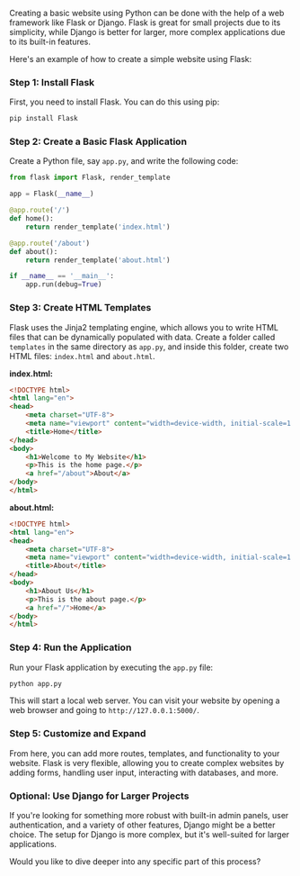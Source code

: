 Creating a basic website using Python can be done with the help of a web framework like Flask or Django. Flask is great for small projects due to its simplicity, while Django is better for larger, more complex applications due to its built-in features.

Here's an example of how to create a simple website using Flask:

### Step 1: Install Flask
First, you need to install Flask. You can do this using pip:

```bash
pip install Flask
```

### Step 2: Create a Basic Flask Application

Create a Python file, say `app.py`, and write the following code:

```python
from flask import Flask, render_template

app = Flask(__name__)

@app.route('/')
def home():
    return render_template('index.html')

@app.route('/about')
def about():
    return render_template('about.html')

if __name__ == '__main__':
    app.run(debug=True)
```

### Step 3: Create HTML Templates

Flask uses the Jinja2 templating engine, which allows you to write HTML files that can be dynamically populated with data. Create a folder called `templates` in the same directory as `app.py`, and inside this folder, create two HTML files: `index.html` and `about.html`.

**index.html:**

```html
<!DOCTYPE html>
<html lang="en">
<head>
    <meta charset="UTF-8">
    <meta name="viewport" content="width=device-width, initial-scale=1.0">
    <title>Home</title>
</head>
<body>
    <h1>Welcome to My Website</h1>
    <p>This is the home page.</p>
    <a href="/about">About</a>
</body>
</html>
```

**about.html:**

```html
<!DOCTYPE html>
<html lang="en">
<head>
    <meta charset="UTF-8">
    <meta name="viewport" content="width=device-width, initial-scale=1.0">
    <title>About</title>
</head>
<body>
    <h1>About Us</h1>
    <p>This is the about page.</p>
    <a href="/">Home</a>
</body>
</html>
```

### Step 4: Run the Application

Run your Flask application by executing the `app.py` file:

```bash
python app.py
```

This will start a local web server. You can visit your website by opening a web browser and going to `http://127.0.0.1:5000/`.

### Step 5: Customize and Expand

From here, you can add more routes, templates, and functionality to your website. Flask is very flexible, allowing you to create complex websites by adding forms, handling user input, interacting with databases, and more.

### Optional: Use Django for Larger Projects

If you're looking for something more robust with built-in admin panels, user authentication, and a variety of other features, Django might be a better choice. The setup for Django is more complex, but it's well-suited for larger applications.

Would you like to dive deeper into any specific part of this process?